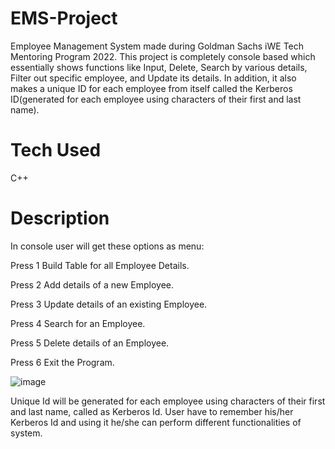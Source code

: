 # EMS-Project
Employee Management System made during Goldman Sachs iWE Tech Mentoring Program 2022.
This project is completely console based which essentially shows functions like Input, Delete, Search by various details, Filter out specific employee, and Update its details. In addition, it also makes a unique ID for each employee from itself called the Kerberos ID(generated for each employee using characters of their first and last name).
# Tech Used
C++
# Description
In console user will get these options as menu:

 Press 1 Build Table for all Employee Details.
 
 Press 2 Add details of a new Employee.
 
 Press 3 Update details of an existing Employee.
 
 Press 4 Search for an Employee.
 
 Press 5 Delete details of an Employee.
 
 Press 6 Exit the Program.
 
 ![image](https://github.com/vanshikasoni20/EMS-Project/assets/113776910/3276352c-f2b2-4635-a221-2fd3b7057521)

Unique Id will be generated for each employee using characters of their first and last name, called as Kerberos Id. User have to remember his/her Kerberos Id and using it he/she can perform different functionalities of system.
